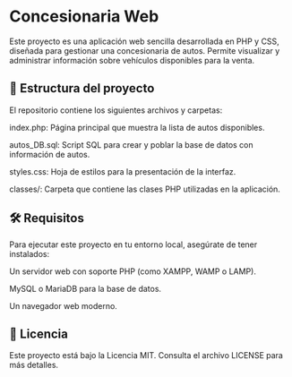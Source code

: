# Concesionaria Web

Este proyecto es una aplicación web sencilla desarrollada en PHP y CSS, diseñada para gestionar una concesionaria de autos. Permite visualizar y administrar información sobre vehículos disponibles para la venta.

## 📂 Estructura del proyecto

El repositorio contiene los siguientes archivos y carpetas:

index.php: Página principal que muestra la lista de autos disponibles.

autos_DB.sql: Script SQL para crear y poblar la base de datos con información de autos.

styles.css: Hoja de estilos para la presentación de la interfaz.

classes/: Carpeta que contiene las clases PHP utilizadas en la aplicación.

## 🛠️ Requisitos

Para ejecutar este proyecto en tu entorno local, asegúrate de tener instalados:

Un servidor web con soporte PHP (como XAMPP, WAMP o LAMP).

MySQL o MariaDB para la base de datos.

Un navegador web moderno.

## 📄 Licencia

Este proyecto está bajo la Licencia MIT. Consulta el archivo LICENSE
 para más detalles.
